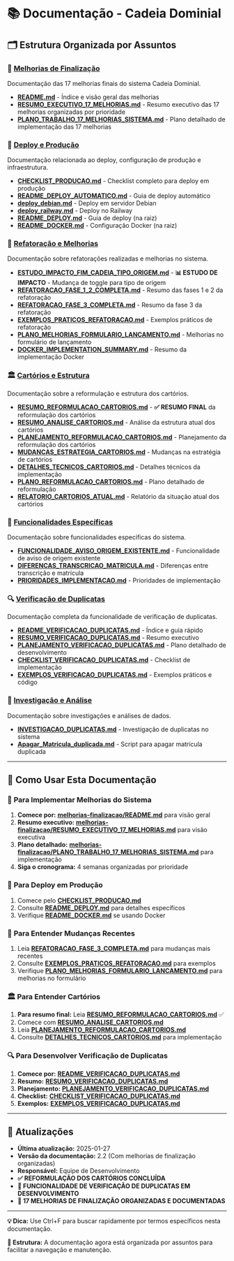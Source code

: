 # 📚 Documentação - Cadeia Dominial

## 🗂️ **Estrutura Organizada por Assuntos**

### 🎯 **[Melhorias de Finalização](melhorias-finalizacao/)**
Documentação das 17 melhorias finais do sistema Cadeia Dominial.

- **[README.md](melhorias-finalizacao/README.md)** - Índice e visão geral das melhorias
- **[RESUMO_EXECUTIVO_17_MELHORIAS.md](melhorias-finalizacao/RESUMO_EXECUTIVO_17_MELHORIAS.md)** - Resumo executivo das 17 melhorias organizadas por prioridade
- **[PLANO_TRABALHO_17_MELHORIAS_SISTEMA.md](melhorias-finalizacao/PLANO_TRABALHO_17_MELHORIAS_SISTEMA.md)** - Plano detalhado de implementação das 17 melhorias

### 🚀 **[Deploy e Produção](deploy/)**
Documentação relacionada ao deploy, configuração de produção e infraestrutura.

- **[CHECKLIST_PRODUCAO.md](deploy/CHECKLIST_PRODUCAO.md)** - Checklist completo para deploy em produção
- **[README_DEPLOY_AUTOMATICO.md](deploy/README_DEPLOY_AUTOMATICO.md)** - Guia de deploy automático
- **[deploy_debian.md](deploy/deploy_debian.md)** - Deploy em servidor Debian
- **[deploy_railway.md](deploy/deploy_railway.md)** - Deploy no Railway
- **[README_DEPLOY.md](../README_DEPLOY.md)** - Guia de deploy (na raiz)
- **[README_DOCKER.md](../README_DOCKER.md)** - Configuração Docker (na raiz)

### 🔧 **[Refatoração e Melhorias](refatoracao/)**
Documentação sobre refatorações realizadas e melhorias no sistema.

- **[ESTUDO_IMPACTO_FIM_CADEIA_TIPO_ORIGEM.md](refatoracao/ESTUDO_IMPACTO_FIM_CADEIA_TIPO_ORIGEM.md)** - **📊 ESTUDO DE IMPACTO** - Mudança de toggle para tipo de origem
- **[REFATORACAO_FASE_1_2_COMPLETA.md](refatoracao/REFATORACAO_FASE_1_2_COMPLETA.md)** - Resumo das fases 1 e 2 da refatoração
- **[REFATORACAO_FASE_3_COMPLETA.md](refatoracao/REFATORACAO_FASE_3_COMPLETA.md)** - Resumo da fase 3 da refatoração
- **[EXEMPLOS_PRATICOS_REFATORACAO.md](refatoracao/EXEMPLOS_PRATICOS_REFATORACAO.md)** - Exemplos práticos de refatoração
- **[PLANO_MELHORIAS_FORMULARIO_LANCAMENTO.md](refatoracao/PLANO_MELHORIAS_FORMULARIO_LANCAMENTO.md)** - Melhorias no formulário de lançamento
- **[DOCKER_IMPLEMENTATION_SUMMARY.md](refatoracao/DOCKER_IMPLEMENTATION_SUMMARY.md)** - Resumo da implementação Docker

### 🏛️ **[Cartórios e Estrutura](cartorios/)**
Documentação sobre a reformulação e estrutura dos cartórios.

- **[RESUMO_REFORMULACAO_CARTORIOS.md](cartorios/RESUMO_REFORMULACAO_CARTORIOS.md)** - **✅ RESUMO FINAL** da reformulação dos cartórios
- **[RESUMO_ANALISE_CARTORIOS.md](cartorios/RESUMO_ANALISE_CARTORIOS.md)** - Análise da estrutura atual dos cartórios
- **[PLANEJAMENTO_REFORMULACAO_CARTORIOS.md](cartorios/PLANEJAMENTO_REFORMULACAO_CARTORIOS.md)** - Planejamento da reformulação dos cartórios
- **[MUDANCAS_ESTRATEGIA_CARTORIOS.md](cartorios/MUDANCAS_ESTRATEGIA_CARTORIOS.md)** - Mudanças na estratégia de cartórios
- **[DETALHES_TECNICOS_CARTORIOS.md](cartorios/DETALHES_TECNICOS_CARTORIOS.md)** - Detalhes técnicos da implementação
- **[PLANO_REFORMULACAO_CARTORIOS.md](cartorios/PLANO_REFORMULACAO_CARTORIOS.md)** - Plano detalhado de reformulação
- **[RELATORIO_CARTORIOS_ATUAL.md](cartorios/RELATORIO_CARTORIOS_ATUAL.md)** - Relatório da situação atual dos cartórios

### 🎯 **[Funcionalidades Específicas](funcionalidades/)**
Documentação sobre funcionalidades específicas do sistema.

- **[FUNCIONALIDADE_AVISO_ORIGEM_EXISTENTE.md](funcionalidades/FUNCIONALIDADE_AVISO_ORIGEM_EXISTENTE.md)** - Funcionalidade de aviso de origem existente
- **[DIFERENCAS_TRANSCRICAO_MATRICULA.md](funcionalidades/DIFERENCAS_TRANSCRICAO_MATRICULA.md)** - Diferenças entre transcrição e matrícula
- **[PRIORIDADES_IMPLEMENTACAO.md](funcionalidades/PRIORIDADES_IMPLEMENTACAO.md)** - Prioridades de implementação

### 🔍 **[Verificação de Duplicatas](verificacao-duplicatas/)**
Documentação completa da funcionalidade de verificação de duplicatas.

- **[README_VERIFICACAO_DUPLICATAS.md](verificacao-duplicatas/README_VERIFICACAO_DUPLICATAS.md)** - Índice e guia rápido
- **[RESUMO_VERIFICACAO_DUPLICATAS.md](verificacao-duplicatas/RESUMO_VERIFICACAO_DUPLICATAS.md)** - Resumo executivo
- **[PLANEJAMENTO_VERIFICACAO_DUPLICATAS.md](verificacao-duplicatas/PLANEJAMENTO_VERIFICACAO_DUPLICATAS.md)** - Plano detalhado de desenvolvimento
- **[CHECKLIST_VERIFICACAO_DUPLICATAS.md](verificacao-duplicatas/CHECKLIST_VERIFICACAO_DUPLICATAS.md)** - Checklist de implementação
- **[EXEMPLOS_VERIFICACAO_DUPLICATAS.md](verificacao-duplicatas/EXEMPLOS_VERIFICACAO_DUPLICATAS.md)** - Exemplos práticos e código

### 🔬 **[Investigação e Análise](investigacao/)**
Documentação sobre investigações e análises de dados.

- **[INVESTIGACAO_DUPLICATAS.md](investigacao/INVESTIGACAO_DUPLICATAS.md)** - Investigação de duplicatas no sistema
- **[Apagar_Matricula_duplicada.md](investigacao/Apagar_Matricula_duplicada.md)** - Script para apagar matrícula duplicada

---

## 📖 **Como Usar Esta Documentação**

### 🎯 **Para Implementar Melhorias do Sistema**
1. **Comece por:** **[melhorias-finalizacao/README.md](melhorias-finalizacao/README.md)** para visão geral
2. **Resumo executivo:** **[melhorias-finalizacao/RESUMO_EXECUTIVO_17_MELHORIAS.md](melhorias-finalizacao/RESUMO_EXECUTIVO_17_MELHORIAS.md)** para visão executiva
3. **Plano detalhado:** **[melhorias-finalizacao/PLANO_TRABALHO_17_MELHORIAS_SISTEMA.md](melhorias-finalizacao/PLANO_TRABALHO_17_MELHORIAS_SISTEMA.md)** para implementação
4. **Siga o cronograma:** 4 semanas organizadas por prioridade

### 🚀 **Para Deploy em Produção**
1. Comece pelo **[CHECKLIST_PRODUCAO.md](deploy/CHECKLIST_PRODUCAO.md)**
2. Consulte **[README_DEPLOY.md](../README_DEPLOY.md)** para detalhes específicos
3. Verifique **[README_DOCKER.md](../README_DOCKER.md)** se usando Docker

### 🔧 **Para Entender Mudanças Recentes**
1. Leia **[REFATORACAO_FASE_3_COMPLETA.md](refatoracao/REFATORACAO_FASE_3_COMPLETA.md)** para mudanças mais recentes
2. Consulte **[EXEMPLOS_PRATICOS_REFATORACAO.md](refatoracao/EXEMPLOS_PRATICOS_REFATORACAO.md)** para exemplos
3. Verifique **[PLANO_MELHORIAS_FORMULARIO_LANCAMENTO.md](refatoracao/PLANO_MELHORIAS_FORMULARIO_LANCAMENTO.md)** para melhorias no formulário

### 🏛️ **Para Entender Cartórios**
1. **Para resumo final:** Leia **[RESUMO_REFORMULACAO_CARTORIOS.md](cartorios/RESUMO_REFORMULACAO_CARTORIOS.md)** ✅
2. Comece com **[RESUMO_ANALISE_CARTORIOS.md](cartorios/RESUMO_ANALISE_CARTORIOS.md)**
3. Leia **[PLANEJAMENTO_REFORMULACAO_CARTORIOS.md](cartorios/PLANEJAMENTO_REFORMULACAO_CARTORIOS.md)**
4. Consulte **[DETALHES_TECNICOS_CARTORIOS.md](cartorios/DETALHES_TECNICOS_CARTORIOS.md)** para implementação

### 🔍 **Para Desenvolver Verificação de Duplicatas**
1. **Comece por:** **[README_VERIFICACAO_DUPLICATAS.md](verificacao-duplicatas/README_VERIFICACAO_DUPLICATAS.md)**
2. **Resumo:** **[RESUMO_VERIFICACAO_DUPLICATAS.md](verificacao-duplicatas/RESUMO_VERIFICACAO_DUPLICATAS.md)**
3. **Planejamento:** **[PLANEJAMENTO_VERIFICACAO_DUPLICATAS.md](verificacao-duplicatas/PLANEJAMENTO_VERIFICACAO_DUPLICATAS.md)**
4. **Checklist:** **[CHECKLIST_VERIFICACAO_DUPLICATAS.md](verificacao-duplicatas/CHECKLIST_VERIFICACAO_DUPLICATAS.md)**
5. **Exemplos:** **[EXEMPLOS_VERIFICACAO_DUPLICATAS.md](verificacao-duplicatas/EXEMPLOS_VERIFICACAO_DUPLICATAS.md)**

---

## 🔄 **Atualizações**
- **Última atualização:** 2025-01-27
- **Versão da documentação:** 2.2 (Com melhorias de finalização organizadas)
- **Responsável:** Equipe de Desenvolvimento
- **✅ REFORMULAÇÃO DOS CARTÓRIOS CONCLUÍDA**
- **🔄 FUNCIONALIDADE DE VERIFICAÇÃO DE DUPLICATAS EM DESENVOLVIMENTO**
- **🎯 17 MELHORIAS DE FINALIZAÇÃO ORGANIZADAS E DOCUMENTADAS**

---

**💡 Dica:** Use Ctrl+F para buscar rapidamente por termos específicos nesta documentação. 

**📁 Estrutura:** A documentação agora está organizada por assuntos para facilitar a navegação e manutenção. 